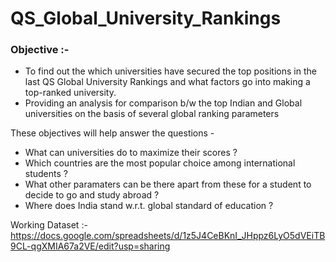 # QS_Global_University_Rankings

### Objective :- 
- To find out the which universities have secured the top positions in the last QS Global University Rankings and what factors go into making a top-ranked university.
- Providing an analysis for comparison b/w the top Indian and Global universities on the basis of several global ranking parameters

These objectives will help answer the questions - 
- What can universities do to maximize their scores ?
- Which countries are the most popular choice among international students ?
- What other paramaters can be there apart from these for a student to decide to go and study abroad ?
- Where does India stand w.r.t. global standard of education ?


Working Dataset :- https://docs.google.com/spreadsheets/d/1z5J4CeBKnI_JHppz6LyO5dVEiTB9CL-qgXMIA67a2VE/edit?usp=sharing
